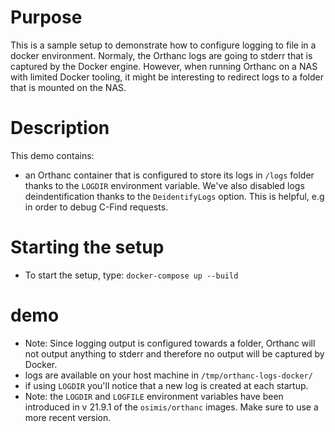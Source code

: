 # Purpose

This is a sample setup to demonstrate how to configure logging to file in a docker environment.
Normaly, the Orthanc logs are going to stderr that is captured by the Docker engine.
However, when running Orthanc on a NAS with limited Docker tooling, it might be interesting to 
redirect logs to a folder that is mounted on the NAS.

# Description

This demo contains:

- an Orthanc container that is configured to store its logs in `/logs` folder thanks to the `LOGDIR` environment variable.
  We've also disabled logs deindentification thanks to the `DeidentifyLogs` option.  This is helpful, e.g in order to debug C-Find requests.

# Starting the setup

- To start the setup, type: `docker-compose up --build`

# demo

- Note: Since logging output is configured towards a folder, Orthanc will not output anything to stderr and therefore no output will be captured by Docker.
- logs are available on your host machine in `/tmp/orthanc-logs-docker/`
- if using `LOGDIR` you'll notice that a new log is created at each startup.
- Note: the `LOGDIR` and `LOGFILE` environment variables have been introduced in v 21.9.1 of the `osimis/orthanc` images.  Make sure to use a more recent version.
